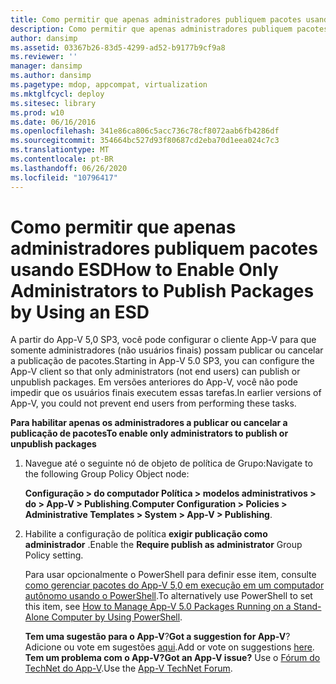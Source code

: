 ```yaml
---
title: Como permitir que apenas administradores publiquem pacotes usando ESD
description: Como permitir que apenas administradores publiquem pacotes usando ESD
author: dansimp
ms.assetid: 03367b26-83d5-4299-ad52-b9177b9cf9a8
ms.reviewer: ''
manager: dansimp
ms.author: dansimp
ms.pagetype: mdop, appcompat, virtualization
ms.mktglfcycl: deploy
ms.sitesec: library
ms.prod: w10
ms.date: 06/16/2016
ms.openlocfilehash: 341e86ca806c5acc736c78cf8072aab6fb4286df
ms.sourcegitcommit: 354664bc527d93f80687cd2eba70d1eea024c7c3
ms.translationtype: MT
ms.contentlocale: pt-BR
ms.lasthandoff: 06/26/2020
ms.locfileid: "10796417"
---
```

# <span data-ttu-id="5bfc7-103">Como permitir que apenas administradores publiquem pacotes usando ESD</span><span class="sxs-lookup"><span data-stu-id="5bfc7-103">How to Enable Only Administrators to Publish Packages by Using an ESD</span></span>


<span data-ttu-id="5bfc7-104">A partir do App-V 5,0 SP3, você pode configurar o cliente App-V para que somente administradores (não usuários finais) possam publicar ou cancelar a publicação de pacotes.</span><span class="sxs-lookup"><span data-stu-id="5bfc7-104">Starting in App-V 5.0 SP3, you can configure the App-V client so that only administrators (not end users) can publish or unpublish packages.</span></span> <span data-ttu-id="5bfc7-105">Em versões anteriores do App-V, você não pode impedir que os usuários finais executem essas tarefas.</span><span class="sxs-lookup"><span data-stu-id="5bfc7-105">In earlier versions of App-V, you could not prevent end users from performing these tasks.</span></span>

**<span data-ttu-id="5bfc7-106">Para habilitar apenas os administradores a publicar ou cancelar a publicação de pacotes</span><span class="sxs-lookup"><span data-stu-id="5bfc7-106">To enable only administrators to publish or unpublish packages</span></span>**

1.  <span data-ttu-id="5bfc7-107">Navegue até o seguinte nó de objeto de política de Grupo:</span><span class="sxs-lookup"><span data-stu-id="5bfc7-107">Navigate to the following Group Policy Object node:</span></span>

    <span data-ttu-id="5bfc7-108">**Configuração &gt; do computador Política &gt; modelos administrativos &gt; do &gt; App-V &gt; Publishing**.</span><span class="sxs-lookup"><span data-stu-id="5bfc7-108">**Computer Configuration &gt; Policies &gt; Administrative Templates &gt; System &gt; App-V &gt; Publishing**.</span></span>

2.  <span data-ttu-id="5bfc7-109">Habilite a configuração de política **exigir publicação como administrador** .</span><span class="sxs-lookup"><span data-stu-id="5bfc7-109">Enable the **Require publish as administrator** Group Policy setting.</span></span>

    <span data-ttu-id="5bfc7-110">Para usar opcionalmente o PowerShell para definir esse item, consulte [como gerenciar pacotes do App-V 5,0 em execução em um computador autônomo usando o PowerShell](how-to-manage-app-v-50-packages-running-on-a-stand-alone-computer-by-using-powershell.md#bkmk-admins-pub-pkgs).</span><span class="sxs-lookup"><span data-stu-id="5bfc7-110">To alternatively use PowerShell to set this item, see [How to Manage App-V 5.0 Packages Running on a Stand-Alone Computer by Using PowerShell](how-to-manage-app-v-50-packages-running-on-a-stand-alone-computer-by-using-powershell.md#bkmk-admins-pub-pkgs).</span></span>

    <span data-ttu-id="5bfc7-111">**Tem uma sugestão para o App-V**?</span><span class="sxs-lookup"><span data-stu-id="5bfc7-111">**Got a suggestion for App-V**?</span></span> <span data-ttu-id="5bfc7-112">Adicione ou vote em sugestões [aqui](http://appv.uservoice.com/forums/280448-microsoft-application-virtualization).</span><span class="sxs-lookup"><span data-stu-id="5bfc7-112">Add or vote on suggestions [here](http://appv.uservoice.com/forums/280448-microsoft-application-virtualization).</span></span> **<span data-ttu-id="5bfc7-113">Tem um problema com o App-V?</span><span class="sxs-lookup"><span data-stu-id="5bfc7-113">Got an App-V issue?</span></span>** <span data-ttu-id="5bfc7-114">Use o [Fórum do TechNet do App-V](https://social.technet.microsoft.com/Forums/home?forum=mdopappv).</span><span class="sxs-lookup"><span data-stu-id="5bfc7-114">Use the [App-V TechNet Forum](https://social.technet.microsoft.com/Forums/home?forum=mdopappv).</span></span>

 

 





